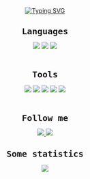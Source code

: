 <div align="center">
    <a href="https://git.io/typing-svg"><img src="https://readme-typing-svg.demolab.com?font=Orbitron&weight=900&size=30&pause=1000&color=36D16D&center=true&vCenter=true&random=false&width=435&lines=Computer+science+student;Mobile+developer" alt="Typing SVG" /></a>
</div>

<div align="center">
    <h1 style="font-size: 20px;"><tt>Languages</tt></h1>
</div>

<div align="center">
    <img src="https://img.shields.io/badge/-python-090909?style=for-the-badge&logo=python&logoColor=ff073a" />
    <img src="https://img.shields.io/badge/-C++-090909?style=for-the-badge&logo=C%2b%2b&logoColor=0000CD" />
    <img src="https://img.shields.io/badge/-Kotlin-090909?style=for-the-badge&logo=kotlin" />
</div> <br />

<div align="center">
    <h1 style="font-size: 20px;"><tt>Tools</tt></h1>
</div>

<div align="center">
    <img src="https://img.shields.io/badge/-firebase-090909?style=for-the-badge&logo=firebase&logoColor=F0E68C" />
    <img src="https://img.shields.io/badge/-sql-090909?style=for-the-badge&logo=sqlite&logoColor=00FFFF" />
    <img src="https://img.shields.io/badge/-qt-090909?style=for-the-badge&logo=qt&logoColor=00FF00" />
    <img src="https://img.shields.io/badge/-git-090909?style=for-the-badge&logo=git&logoColor=FF8C00" />
    <img src="https://img.shields.io/badge/-android-090909?style=for-the-badge&logo=android" />
</div> <br />

<div align="center">
    <h1 style="font-size: 20px;"><tt>Follow me</tt></h1>
</div>

<div align="center">
    <a href="https://t.me/Nep_pasha/">
        <img src="https://img.shields.io/badge/-telegram-090909?style=for-the-badge&logo=telegram" />
    </a>
    <a href="https://leetcode.com/u/GNU_nan0_machine_s0n/">
        <img src="https://img.shields.io/badge/-leetcode-090909?style=for-the-badge&logo=leetcode" />
    </a>
</div>

<div align="center">
    <h1 style="font-size: 20px;"><tt>Some statistics</tt></h1>
</div>

<div align="center">
    <img src="https://github-profile-summary-cards.vercel.app/api/cards/repos-per-language?username=nepavellab&theme=dark" />
</div>
